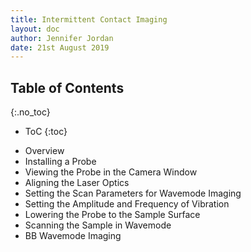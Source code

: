```yaml
---
title: Intermittent Contact Imaging
layout: doc
author: Jennifer Jordan
date: 21st August 2019
---
```


## Table of Contents
{:.no_toc}
* ToC
{:toc}

- Overview
- Installing a Probe 
- Viewing the Probe in the Camera Window
- Aligning the Laser Optics
- Setting the Scan Parameters for Wavemode Imaging
- Setting the Amplitude and Frequency of Vibration
- Lowering the Probe to the Sample Surface
- Scanning the Sample in Wavemode
- BB Wavemode Imaging
